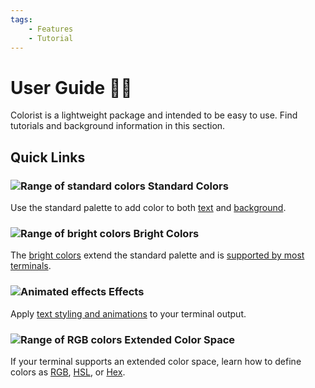 ```yaml
---
tags:
    - Features
    - Tutorial
---
```


# User Guide 👨‍🔧
Colorist is a lightweight package and intended to be easy to use. Find tutorials and background information in this section.

## Quick Links
### ![Range of standard colors](../assets/images/colors/palette/rainbow_standard_96x16.png) Standard Colors

Use the standard palette to add color to both [text](./standard-colors/text-foreground.md) and [background](./standard-colors/background.md).

### ![Range of bright colors](../assets/images/colors/palette/rainbow_bright_96x16.png) Bright Colors

The [bright colors](./standard-colors/normal-and-bright-palette.md) extend the standard palette and is [supported by most terminals](./materials/terminal-support.md).

### ![Animated effects](../assets/images/colors/palette/rainbow_effects_96x16.gif) Effects

Apply [text styling and animations](./effects-and-styling.md) to your terminal output.

### ![Range of RGB colors](../assets/images/colors/palette/rainbow_rgb_96x16.png) Extended Color Space

If your terminal supports an extended color space, learn how to define colors as [RGB](./extended-colors/rgb.md), [HSL](./extended-colors/hsl.md), or [Hex](./extended-colors/hex.md).
